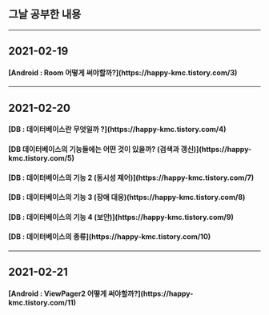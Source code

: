 ## 그날 공부한 내용 

---
## 2021-02-19
<h4>[Android : Room 어떻게 써야할까?](https://happy-kmc.tistory.com/3)</h4>

---
## 2021-02-20
<h4>[DB : 데이터베이스란 무엇일까 ?](https://happy-kmc.tistory.com/4)</h4>
<h4>[DB 데이터베이스의 기능들에는 어떤 것이 있을까? (검색과 갱신)](https://happy-kmc.tistory.com/5)</h4>
<h4>[DB : 데이터베이스의 기능 2 (동시성 제어)](https://happy-kmc.tistory.com/7)</h4>
<h4>[DB : 데이터베이스의 기능 3 (장애 대응)(https://happy-kmc.tistory.com/8)</h4>
<h4>[DB : 데이터베이스의 기능 4 (보안)](https://happy-kmc.tistory.com/9)</h4>
<h4>[DB : 데이터베이스의 종류](https://happy-kmc.tistory.com/10)</h4>

---
## 2021-02-21
<h4>[Android : ViewPager2 어떻게 써야할까?](https://happy-kmc.tistory.com/11)</h4>



